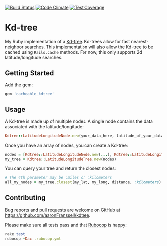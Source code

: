 [![Build Status](https://travis-ci.org/aaronFranssell/kdtree.svg?branch=master)](https://travis-ci.org/aaronFranssell/kdtree)
[![Code Climate](https://codeclimate.com/github/aaronFranssell/kdtree/badges/gpa.svg)](https://codeclimate.com/github/aaronFranssell/kdtree)
[![Test Coverage](https://codeclimate.com/github/aaronFranssell/kdtree/badges/coverage.svg)](https://codeclimate.com/github/aaronFranssell/kdtree/coverage)

# Kd-tree

My Ruby implementation of a [Kd-tree](https://en.wikipedia.org/wiki/K-d_tree). Kd-trees allow for fast nearest-neighbor searches. This implementation will also allow the Kd-tree to be cached using ```Rails.cache``` methods. For now, this only supports 2d latitude/longitude searches.

## Getting Started

Add the gem:

```ruby
gem 'cacheable_kdtree'
```

## Usage

A Kd-tree is made up of multiple nodes. A single node contains the data associated with the latitude/longitude:

```ruby
Kdtree::LatitudeLongitudeNode.new(your_data_here, latitude_of_your_data, longitude_of_your_data)
```

Once you have an array of nodes, you can create a Kd-tree:
```ruby
nodes = [Kdtree::LatitudeLongitudeNode.new(...), Kdtree::LatitudeLongitudeNode.new(...)]
my_tree = Kdtree::LatitudeLongitudeTree.new(nodes)
```

You can query your tree and return the closest nodes:
```ruby
# The 4th parameter may be :miles or :kilometers
all_my_nodes = my_tree.closest(my_lat, my_long, distance, :kilometers)
```

## Contributing

Bug reports and pull requests are welcome on GitHub at https://github.com/aaronFranssell/kdtree.

Please make sure all tests pass and that [Rubocop](https://github.com/bbatsov/rubocop) is happy:
```ruby
rake test
rubocop -Dac .rubocop.yml
```


